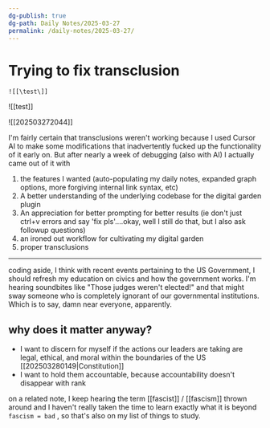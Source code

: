 ```yaml
---
dg-publish: true
dg-path: Daily Notes/2025-03-27
permalink: /daily-notes/2025-03-27/
---
```


# Trying to fix transclusion

`![[\test\]]`

![[test]]

![[202503272044]]

I'm fairly certain that transclusions weren't working because I used Cursor AI to make some modifications that inadvertently fucked up the functionality of it early on. But after nearly a week of debugging (also with AI) I actually came out of it with
1) the features I wanted (auto-populating my daily notes, expanded graph options, more forgiving internal link syntax, etc)
2) A better understanding of the underlying codebase for the digital garden plugin 
3) An appreciation for better prompting for better results (ie don't just ctrl+v errors and say 'fix pls'....okay, well I still do that, but I also ask followup questions)
4) an ironed out workflow for cultivating my digital garden 
5) proper transclusions

-----

coding aside, I think with recent events pertaining to the US Government, I should refresh my education on civics and how the government works. I'm hearing soundbites like "Those judges weren't elected!" and that might sway someone who is completely ignorant of our governmental institutions. Which is to say, damn near everyone, apparently. 

## why does it matter anyway?
- I want to discern for myself if the actions our leaders are taking are legal, ethical, and moral within the boundaries of the US [[202503280149|Constitution]]
- I want to hold them accountable, because accountability doesn't disappear with rank

on a related note, I keep hearing the term [[fascist]] / [[fascism]] thrown around and I haven't really taken the time to learn exactly what it is beyond `fascism = bad` , so that's also on my list of things to study. 